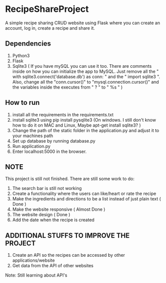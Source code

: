 # RecipeShareProject #
A simple recipe sharing CRUD website using Flask where you can create an account, log in, create a recipe and share it. 
  
## Dependencies ##
1. Python3
2. Flask
3. Sqlite3 ( If you have mySQL you can use it too. There are comments inside on how you can initialize the app to MySQL. Just remove all the " with sqlite3.connect('database.db') as conn: " and the " import sqlite3 ". Also, change all the "conn.cursor()" to "mysql.connection.cursor()" and the variables inside the executes from " ? " to " %s " )

## How to run ##
1. install all the requirements in the requirements.txt
2. install sqlite3 using pip install pysqlite3 (On windows. I still don't know how to do it on MAC and Linux, Maybe apt-get install sqlite3? ) 
3. Change the path of the static folder in the application.py and adjust it to your machines path
4. Set up database by running database.py
5. Run application.py
6. Enter localhost:5000 in the browser.

## NOTE ##
This project is still not finished. There are still some work to do:
1. The search bar is still not working
2. Create a functionality where the users can like/heart or rate the recipe
3. Make the ingredients and directions to be a list instead of just plain text ( Done )
4. Make the website responsive ( Almost Done )
5. The website design ( Done )
6. Add the date when the recipe is created


## ADDITIONAL STUFFS TO IMPROVE THE PROJECT ##
1. Create an API so the recipes can be accessed by other applications/website
2. Get data from the API of other websites 

Note: Still learning about API's

